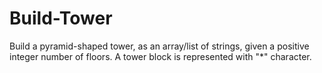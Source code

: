 # Build-Tower
Build a pyramid-shaped tower, as an array/list of strings, given a positive integer number of floors. A tower block is represented with "*" character.
